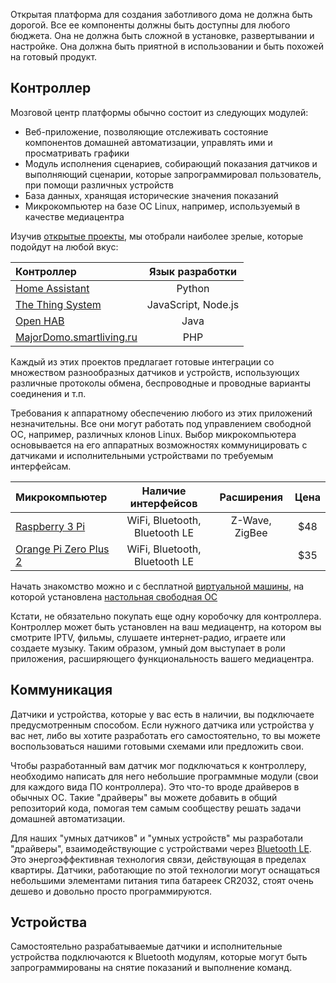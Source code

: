 Открытая платформа для создания заботливого дома не должна быть дорогой. Все ее компоненты должны быть доступны для любого бюджета. 
Она не должна быть сложной в установке, развертывании и настройке. Она должна быть приятной в использовании и быть похожей на готовый продукт.

## Контроллер

Мозговой центр платформы обычно состоит из следующих модулей:

- Веб-приложение, позволяющие отслеживать состояние компонентов домашней автоматизации, управлять ими и просматривать графики
- Модуль исполнения сценариев, собирающий показания датчиков и выполняющий сценарии, которые запрограммировал пользователь, при помощи различных устройств
- База данных, хранящая исторические значения показаний
- Микрокомпьютер на базе ОС Linux, например, используемый в качестве медиацентра

Изучив [открытые проекты](https://www.linux.com/news/21-open-source-projects-IoT), мы отобрали наиболее зрелые, которые подойдут на любой вкус:

| Контроллер    | Язык разработки    |
| :----------- | :----------: |
| [Home Assistant](https://home-assistant.io/) | Python |
| [The Thing System](http://thethingsystem.com/)  | JavaScript, Node.js    |
| [Open HAB](http://www.openhab.org/)  | Java    |
| [MajorDomo.smartliving.ru](https://majordomo.smartliving.ru/)  | PHP    |

Каждый из этих проектов предлагает готовые интеграции со множеством разнообразных датчиков и устройств, использующих различные протоколы обмена, беспроводные и проводные варианты соединения и т.п.

Требования к аппаратному обеспечению любого из этих приложений незначительны. Все они могут работать под управлением свободной ОС, например, различных клонов Linux.
Выбор микрокомпьютера основывается на его аппаратных возможностях коммуницировать с датчиками и исполнительными устройствами по требуемым интерфейсам.

| Микрокомпьютер    | Наличие интерфейсов    | Расширения |Цена|
| :----------- | :----------: | :----------: | :----------: |
| [Raspberry 3 Pi](https://rover.ebay.com/rover/1/711-53200-19255-0/1?icep_id=114&ipn=icep&toolid=20004&campid=5338218090&mpre=https%3A%2F%2Fwww.ebay.com%2Fitm%2FNew-Raspberry-Pi-3-Model-B-Starter-Kit-With-Black-Case-Cooling-Fan-Heatsinks%2F172597995714%3FssPageName%3DSTRK%253AMEBIDX%253AIT%26_trksid%3Dp2060353.m2749.l2649) | WiFi, Bluetooth, Bluetooth LE | Z-Wave, ZigBee|$48|
| [Orange Pi Zero Plus 2](https://rover.ebay.com/rover/1/711-53200-19255-0/1?icep_id=114&ipn=icep&toolid=20004&campid=5338218090&mpre=https%3A%2F%2Fwww.ebay.com%2Fitm%2F322810577492)  | WiFi, Bluetooth, Bluetooth LE    ||$35|

Начать знакомство можно и с бесплатной [виртуальной машины](https://www.virtualbox.org/), на которой установлена [настольная свободная ОС](https://ubuntustudio.org/)

Кстати, не обязательно покупать еще одну коробочку для контроллера. Контроллер может быть установлен на ваш медиацентр, на котором вы смотрите IPTV, фильмы, слушаете интернет-радио, играете или создаете музыку. Таким образом, умный дом выступает в роли приложения, расширяющего функциональность вашего медиацентра.

## Коммуникация 

Датчики и устройства, которые у вас есть в наличии, вы подключаете предусмотренным способом. Если нужного датчика или устройства у вас нет,
либо вы хотите разработать его самостоятельно, то вы можете воспользоваться нашими готовыми схемами или предложить свои.

Чтобы разработанный вам датчик мог подключаться к контроллеру, необходимо написать для него небольшие программные модули (свои для каждого вида ПО контроллера).
Это что-то вроде драйверов в обычных ОС. Такие "драйверы" вы можете добавить в общий репозиторий кода, помогая тем самым сообществу решать задачи домашней автоматизации.

Для наших "умных датчиков" и "умных устройств" мы разработали "драйверы", взаимодействующие с устройствами через [Bluetooth LE](https://www.bluetooth.com/what-is-bluetooth-technology/how-it-works/le-p2p). 
Это энергоэффективная технология связи, действующая в пределах квартиры. Датчики, работающие по этой технологии могут оснащаться небольшими элементами питания типа батареек CR2032,
стоят очень дешево и довольно просто программируются.

## Устройства

Самостоятельно разрабатываемые датчики и исполнительные устройства подключаются к Bluetooth модулям, которые могут быть запрограммированы на снятие показаний и выполнение команд.
